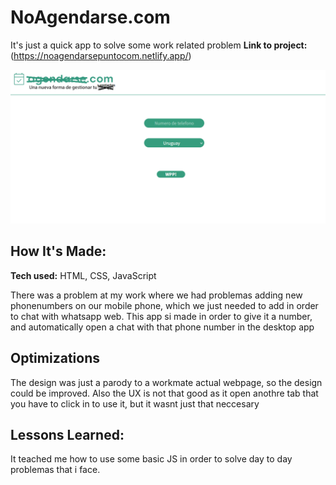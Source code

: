 # NoAgendarse.com
It's just a quick app to solve some work related problem
**Link to project:** (https://noagendarsepuntocom.netlify.app/)

![App screenshot](https://github.com/andresgonzalezarbildi/noagendarse.com/blob/main/App%20Screenshot.png?raw=true)

## How It's Made:

**Tech used:** HTML, CSS, JavaScript

There was a problem at my work where we had problemas adding new phonenumbers on our mobile phone, which we just needed to add in order to chat with whatsapp web.
This app si made in order to give it a number, and automatically open a chat with that phone number in the desktop app

## Optimizations

The design was just a parody to a workmate actual webpage, so the design could be improved.
Also the UX is not that good as it open anothre tab that you have to click in to use it, but it wasnt just that neccesary

## Lessons Learned:

It teached me how to use some basic JS in order to solve day to day problemas that i face.
